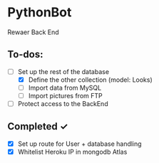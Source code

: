 # PythonBot
Rewaer Back End

## To-dos:
- [ ] Set up the rest of the database
    - [x] Define the other collection (model: Looks)
    - [ ] Import data from MySQL
    - [ ] Import pictures from FTP
- [ ] Protect access to the BackEnd 

## Completed ✓
- [x] Set up route for User + database handling
- [x] Whitelist Heroku IP in mongodb Atlas